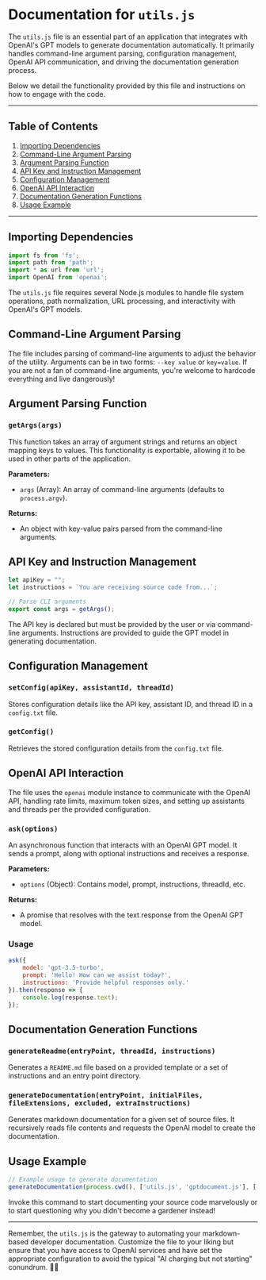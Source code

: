 # Documentation for `utils.js`

The `utils.js` file is an essential part of an application that integrates with OpenAI's GPT models to generate documentation automatically. It primarily handles command-line argument parsing, configuration management, OpenAI API communication, and driving the documentation generation process.

Below we detail the functionality provided by this file and instructions on how to engage with the code.

---

## Table of Contents

1. [Importing Dependencies](#importing-dependencies)
2. [Command-Line Argument Parsing](#command-line-argument-parsing)
3. [Argument Parsing Function](#argument-parsing-function)
4. [API Key and Instruction Management](#api-key-and-instruction-management)
5. [Configuration Management](#configuration-management)
6. [OpenAI API Interaction](#openai-api-interaction)
7. [Documentation Generation Functions](#documentation-generation-functions)
8. [Usage Example](#usage-example)

---

## Importing Dependencies

```javascript
import fs from 'fs';
import path from 'path';
import * as url from 'url';
import OpenAI from 'openai';
```

The `utils.js` file requires several Node.js modules to handle file system operations, path normalization, URL processing, and interactivity with OpenAI's GPT models.

## Command-Line Argument Parsing

The file includes parsing of command-line arguments to adjust the behavior of the utility. Arguments can be in two forms: `--key value` or `key=value`. If you are not a fan of command-line arguments, you're welcome to hardcode everything and live dangerously!

## Argument Parsing Function

### `getArgs(args)`

This function takes an array of argument strings and returns an object mapping keys to values. This functionality is exportable, allowing it to be used in other parts of the application.

**Parameters:**
- `args` (Array): An array of command-line arguments (defaults to `process.argv`).

**Returns:**
- An object with key-value pairs parsed from the command-line arguments.

## API Key and Instruction Management

```javascript
let apiKey = "";
let instructions = `You are receiving source code from...`;

// Parse CLI arguments
export const args = getArgs();
```

The API key is declared but must be provided by the user or via command-line arguments. Instructions are provided to guide the GPT model in generating documentation.

## Configuration Management

### `setConfig(apiKey, assistantId, threadId)`

Stores configuration details like the API key, assistant ID, and thread ID in a `config.txt` file.

### `getConfig()`

Retrieves the stored configuration details from the `config.txt` file.

## OpenAI API Interaction

The file uses the `openai` module instance to communicate with the OpenAI API, handling rate limits, maximum token sizes, and setting up assistants and threads per the provided configuration.

### `ask(options)`

An asynchronous function that interacts with an OpenAI GPT model. It sends a prompt, along with optional instructions and receives a response.

**Parameters:**
- `options` (Object): Contains model, prompt, instructions, threadId, etc.

**Returns:**
- A promise that resolves with the text response from the OpenAI GPT model.

### Usage

```javascript
ask({
    model: 'gpt-3.5-turbo',
    prompt: 'Hello! How can we assist today?',
    instructions: 'Provide helpful responses only.'
}).then(response => {
    console.log(response.text);
});
```

## Documentation Generation Functions

### `generateReadme(entryPoint, threadId, instructions)`

Generates a `README.md` file based on a provided template or a set of instructions and an entry point directory.

### `generateDocumentation(entryPoint, initialFiles, fileExtensions, excluded, extraInstructions)`

Generates markdown documentation for a given set of source files. It recursively reads file contents and requests the OpenAI model to create the documentation.

## Usage Example

```javascript
// Example usage to generate documentation
generateDocumentation(process.cwd(), ['utils.js', 'gptdocument.js'], ['.js'], ['server.js', 'node_modules']);
```

Invoke this command to start documenting your source code marvelously or to start questioning why you didn't become a gardener instead!

---

Remember, the `utils.js` is the gateway to automating your markdown-based developer documentation. Customize the file to your liking but ensure that you have access to OpenAI services and have set the appropriate configuration to avoid the typical "AI charging but not starting" conundrum. 🤖✨